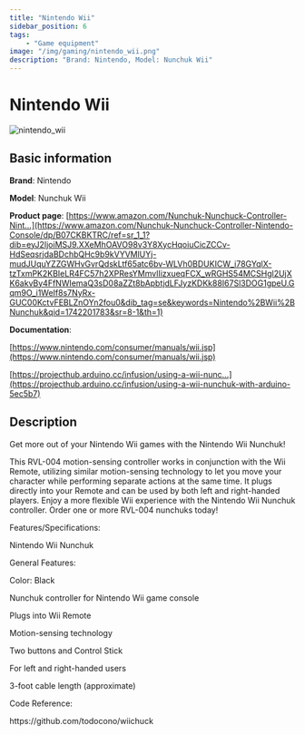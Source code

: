 ```yaml
---
title: "Nintendo Wii"
sidebar_position: 6
tags:
    - "Game equipment"
image: "/img/gaming/nintendo_wii.png"
description: "Brand: Nintendo, Model: Nunchuk Wii"
---
```

# Nintendo Wii

![nintendo_wii](/img/gaming/nintendo_wii.png)

## Basic information

**Brand**: Nintendo

**Model**: Nunchuk Wii

**Product page**: [https://www.amazon.com/Nunchuk-Nunchuck-Controller-Nint...](https://www.amazon.com/Nunchuk-Nunchuck-Controller-Nintendo-Console/dp/B07CKBKTRC/ref=sr_1_1?dib=eyJ2IjoiMSJ9.XXeMhOAVO98v3Y8XycHqoiuCicZCCv-HdSeqsrjdaBDchbQHc9b9kVYVMlUYj-mudJUquYZZGWHvGvrQdskLtf65atc6bv-WLVh0BDUKICW_i78GYqlX-tzTxmPK2KBIeLR4FC57h2XPResYMmvlIizxueqFCX_wRGHS54MCSHgl2UjXK6akvBy4FfNWIemaQ3sD08aZZt8bApbtjdLFJyzKDKk88I67Sl3DOG1gpeU.Gqm9O_i1WeIf8s7NyRx-GUC00KctvFEBLZnOYn2fou0&dib_tag=se&keywords=Nintendo%2BWii%2BNunchuk&qid=1742201783&sr=8-1&th=1)

**Documentation**: 

[https://www.nintendo.com/consumer/manuals/wii.jsp](https://www.nintendo.com/consumer/manuals/wii.jsp)

[https://projecthub.arduino.cc/infusion/using-a-wii-nunc...](https://projecthub.arduino.cc/infusion/using-a-wii-nunchuk-with-arduino-5ec5b7)



## Description

Get more out of your Nintendo Wii games with the Nintendo Wii Nunchuk\!



This RVL\-004 motion\-sensing controller works in conjunction with the Wii Remote, utilizing similar motion\-sensing technology to let you move your character while performing separate actions at the same time\. It plugs directly into your Remote and can be used by both left and right\-handed players\. Enjoy a more flexible Wii experience with the Nintendo Wii Nunchuk controller\. Order one or more RVL\-004 nunchuks today\!



Features/Specifications:

Nintendo Wii Nunchuk

General Features:

Color: Black

Nunchuk controller for Nintendo Wii game console

Plugs into Wii Remote

Motion\-sensing technology

Two buttons and Control Stick

For left and right\-handed users

3\-foot cable length \(approximate\)

Code Reference:



https://github\.com/todocono/wiichuck

